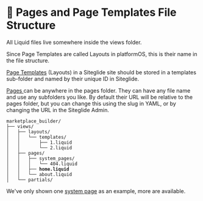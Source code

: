 # 🌳 Pages and Page Templates File Structure

All Liquid files live somewhere inside the views folder.

Since Page Templates are called Layouts in platformOS, this is their name in the file structure.

[Page Templates](broken-reference) (Layouts) in a Siteglide site should be stored in a templates sub-folder and named by their unique ID in Siteglide.

[Pages ](../../pages-and-page-templates/get-started-pages/about-pages.md)can be anywhere in the pages folder. They can have any file name and use any subfolders you like. By default their URL will be relative to the pages folder, but you can change this using the slug in YAML, or by changing the URL in the Siteglide Admin.

<pre><code>marketplace_builder/
├── views/
│   ├── layouts/
│   │   └── templates/
│   │       ├── 1.liquid
│   │       └── 2.liquid
│   ├── pages/
│   │   ├── system_pages/
│   │   │   └── 404.liquid
<strong>│   │   ├── home.liquid
</strong>│   │   └── about.liquid
│   └── partials/
</code></pre>

We've only shown one [system page](../../pages-and-page-templates/get-started-pages/system-pages.md) as an example, more are available.
